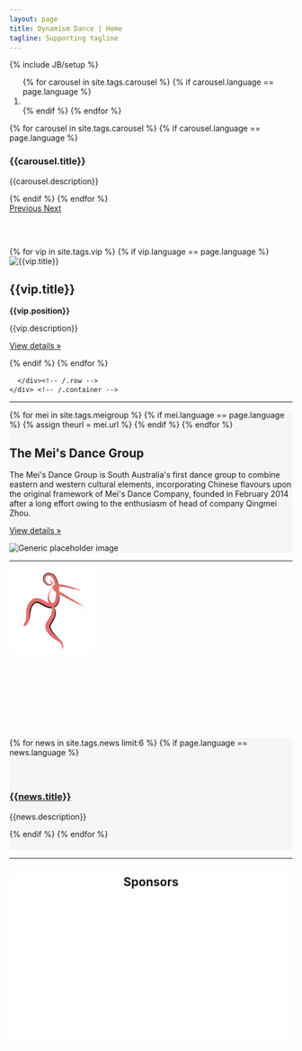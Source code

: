```yaml
---
layout: page
title: Dynamism Dance | Home
tagline: Supporting tagline
---
```

{% include JB/setup %}


<style>
  body {
    background-image: url('/assets/images/background_home.jpg');
    background-position: center;
    background-attachment: fixed;
  }
</style>

<!-- Example row of columns -->
<div id="carousel-example-generic" class="carousel slide" data-ride="carousel">
  <ol class="carousel-indicators">
    {% for carousel in site.tags.carousel %}
      {% if carousel.language == page.language %}
        <li data-target="#carousel-example-generic" data-slide-to="{{forloop.index0 | divided_by: 2}}" class="{{carousel.tags[1]}}"></li>
      {% endif %}
    {% endfor %}
  </ol>
  <div class="carousel-inner" role="listbox">
    {% for carousel in site.tags.carousel %}
      {% if carousel.language == page.language %}
        <div class="item {{carousel.tags[1]}}">
          <div class="fill" style="background-image:url('{{ HOME_PATH }}assets/images/carousel/{{carousel.image}}');">
            <div class="carousel-caption">
              <h3>{{carousel.title}}</h3>
              <p lingdex="133">{{carousel.description}}</p>
            </div>
          </div>
        </div>
      {% endif %}
    {% endfor %}
  </div>
  <a class="left carousel-control" href="#carousel-example-generic" role="button" data-slide="prev">
    <span class="glyphicon glyphicon-chevron-left" aria-hidden="true"></span>
    <span class="sr-only">Previous</span>
  </a>
  <a class="right carousel-control" href="#carousel-example-generic" role="button" data-slide="next">
    <span class="glyphicon glyphicon-chevron-right" aria-hidden="true"></span>
    <span class="sr-only">Next</span>
  </a>
</div>




<!-- Marketing messaging and featurettes
================================================== -->
<!-- Wrap the rest of the page in another container to center all the content. -->

<div class="container-fluid marketing">
  <!-- Three columns of text below the carousel -->
  <div class="container-fluid" style="background-color:rgba(255,255,255,0.8); padding-top: 60px;">
    <div class="container" >
      <div class="row">
          {% for vip in site.tags.vip %}
            {% if vip.language == page.language %}
              <div class="col-sm-4">
                <img class="img-circle" src="{{ HOME_PATH }}assets/images/home/{{vip.image}}" alt="{{vip.title}}" style="width: 140px; height: 140px;">
                <h2>{{vip.title}}</h2>
                <p><strong>{{vip.position}}</strong></p>
                <p>{{vip.description}}</p>
                <p><a class="btn btn-default" href="{{vip.url}}" role="button">View details &raquo;</a></p>
              </div><!-- /.col-md-4 -->
            {% endif %}
          {% endfor %}

      </div><!-- /.row -->
    </div> <!-- /.container -->
  </div>

  <hr class="featurette-divider">

  <!-- START THE FEATURETTES -->
  <div class="row featurette" style="background-color:#f6f6f6">
    <div class="container">
      <div class="col-md-6">
        {% for mei in site.tags.meigroup %}
          {% if mei.language == page.language %}
            {% assign theurl = mei.url %}
          {% endif %}
        {% endfor %}
        <h2 class="featurette-heading">The Mei's Dance Group</h2>
        <p class="lead">The Mei's Dance Group is South Australia's first dance group to combine eastern and western cultural elements, incorporating Chinese flavours upon the original framework of Mei's Dance Company, founded in February 2014 after a long effort owing to the enthusiasm of head of company Qingmei Zhou.</p>
        <p><a class="btn btn-default" href="{{theurl}}" role="button">View details &raquo;</a></p>
      </div>
      <div class="col-md-6">
        <img class="featurette-image img-responsive" src="{{ HOME_PATH }}assets/images/home/mei.png" alt="Generic placeholder image">
      </div>
    </div>
  </div>



  <hr class="featurette-divider">
  <div class="row featurette">
    <div class="container" style="height:300px;">
      <div class="row">
        <div class="col-md-3 pull-right">
          <img src="/assets/images/logo_red.png" alt="" class="img-cicle" style="width:150px;height:150px;">
        </div>
      </div>
    </div>
  </div>



  <div class="row featurette" style="background-color:#f6f6f6">
    <div class="container" style="padding-bottom: 20px;">
      <!-- the limit here should be the double number of the news you want to post on the home page -->
      {% for news in site.tags.news limit:6 %}
        {% if page.language == news.language %}
          <div class="col-md-4" style="padding-top: 20px;">
            <article class="box style">
              <a href="{{news.url}}" class="image featured"><img src="/assets/images/news/{{news.image}}" alt=""></a>
              <h3><a href="{{news.url}}">{{news.title}}</a></h3>
              <p>{{news.description}}</p>
            </article>
          </div>
        {% endif %}
      {% endfor %}
    </div>
  </div> 


  <hr class="featurette-divider" >
  <div class="row featurette" style="background-color:rgba(255,255,255,0.8);">
    <div class="container" style="height:300px; text-align: center;">
        <h2>Sponsors</h2>
    </div>
  </div>

<!--   <div class="row featurette" style="background-color:#f6f6f6">
    <div class="container">
      <h2 class="featurette-heading" style="text-align: center; font-size: 60px; margin-top: 30px; margin-bottom: 50px;">Choose your favorite class<span class="text-muted"></span></h2>
      {% for dance in site.dances %} 
        <div class="col-sm-4 col-md-2">
          <img  class="homeclasses img-circle"  style="background-color: #f1a7b7">
          <span class="text-class"><span>{{dance}}</span></span>
        </div>
      {% endfor %}
    </div>
  </div> -->

</div>
<!-- /END THE FEATURETTES -->

